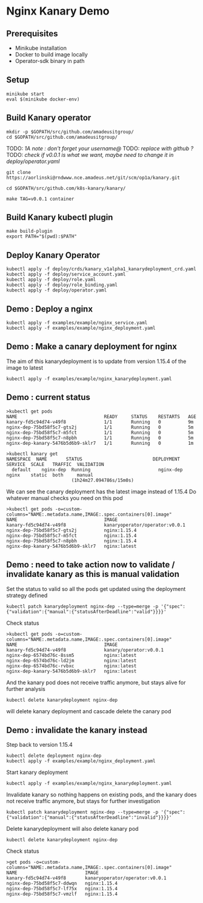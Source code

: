 # Nginx Kanary Demo

## Prerequisites
- Minikube installation
- Docker to build image locally
- Operator-sdk binary in path

## Setup
```
minikube start
eval $(minikube docker-env)
```

## Build Kanary operator
```
mkdir -p $GOPATH/src/github.com/amadeusitgroup/
cd $GOPATH/src/github.com/amadeusitgroup/
```

TODO: *1A note : don't forget your username@*
TODO: *replace with github ?*
TODO: *check if v0.0.1 is what we want, maybe need to change it in deploy/operator.yaml*
```
git clone https://aorlinski@rndwww.nce.amadeus.net/git/scm/op1a/kanary.git

cd $GOPATH/src/github.com/k8s-kanary/kanary/

make TAG=v0.0.1 container
```

## Build Kanary kubectl plugin
```
make build-plugin
export PATH="$(pwd):$PATH"
```

## Deploy Kanary Operator
```
kubectl apply -f deploy/crds/kanary_v1alpha1_kanarydeployment_crd.yaml
kubectl apply -f deploy/service_account.yaml
kubectl apply -f deploy/role.yaml
kubectl apply -f deploy/role_binding.yaml
kubectl apply -f deploy/operator.yaml
```

## Demo : Deploy a nginx
```
kubectl apply -f examples/example/nginx_service.yaml
kubectl apply -f examples/example/nginx_deployment.yaml
```

## Demo : Make a canary deployment for nginx
The aim of this kanarydeployment is to update from version 1.15.4 of the image to latest
```
kubectl apply -f examples/example/nginx_kanarydeployment.yaml
```

## Demo : current status
```
>kubectl get pods
NAME                                READY     STATUS    RESTARTS   AGE
kanary-fd5c94d74-v49f8              1/1       Running   0          9m
nginx-dep-75bd58f5c7-gts2j          1/1       Running   0          5m
nginx-dep-75bd58f5c7-m5fct          1/1       Running   0          5m
nginx-dep-75bd58f5c7-n8pbh          1/1       Running   0          5m
nginx-dep-kanary-5476b5d6b9-sklr7   1/1       Running   0          1m

>kubectl kanary get
NAMESPACE  NAME       STATUS                          DEPLOYMENT  SERVICE  SCALE   TRAFFIC  VALIDATION
  default    nginx-dep  Running                         nginx-dep   nginx    static  both     manual
                        (1h24m27.094786s/15m0s)
```

We can see the canary deployment has the latest image instead of 1.15.4
Do whatever manual checks you need on this pod

```
>kubectl get pods -o=custom-columns="NAME:.metadata.name,IMAGE:.spec.containers[0].image"
NAME                                IMAGE
kanary-fd5c94d74-v49f8              kanaryoperator/operator:v0.0.1
nginx-dep-75bd58f5c7-gts2j          nginx:1.15.4
nginx-dep-75bd58f5c7-m5fct          nginx:1.15.4
nginx-dep-75bd58f5c7-n8pbh          nginx:1.15.4
nginx-dep-kanary-5476b5d6b9-sklr7   nginx:latest
```

## Demo : need to take action now to validate / invalidate kanary as this is manual validation

Set the status to valid so all the pods get updated using the deployment strategy defined
```
kubectl patch kanarydeployment nginx-dep --type=merge -p '{"spec":{"validation":{"manual":{"statusAfterDeadline":"valid"}}}}'
```

Check status
```
>kubectl get pods -o=custom-columns="NAME:.metadata.name,IMAGE:.spec.containers[0].image"
NAME                                IMAGE
kanary-fd5c94d74-v49f8              kanary/operator:v0.0.1
nginx-dep-6574bd76c-8ssm5           nginx:latest
nginx-dep-6574bd76c-ld2jm           nginx:latest
nginx-dep-6574bd76c-rvbxc           nginx:latest
nginx-dep-kanary-5476b5d6b9-sklr7   nginx:latest
```

And the kanary pod does not receive traffic anymore, but stays alive for further analysis

```
kubectl delete kanarydeployment nginx-dep
```

will delete kanary deployment and cascade delete the canary pod

## Demo : invalidate the kanary instead
Step back to version 1.15.4
```
kubectl delete deployment nginx-dep
kubectl apply -f examples/example/nginx_deployment.yaml
```

Start kanary deployment
```
kubectl apply -f examples/example/nginx_kanarydeployment.yaml
```

Invalidate kanary so nothing happens on existing pods, and the kanary does not receive traffic anymore, but stays for further investigation
```
kubectl patch kanarydeployment nginx-dep --type=merge -p '{"spec":{"validation":{"manual":{"statusAfterDeadline":"invalid"}}}}'
```

Delete kanarydeployment will also delete kanary pod
```
kubectl delete kanarydeployment nginx-dep
```

Check status
```
>get pods -o=custom-columns="NAME:.metadata.name,IMAGE:.spec.containers[0].image"
NAME                         IMAGE
kanary-fd5c94d74-v49f8       kanaryoperator/operator:v0.0.1
nginx-dep-75bd58f5c7-ddwqn   nginx:1.15.4
nginx-dep-75bd58f5c7-lf75x   nginx:1.15.4
nginx-dep-75bd58f5c7-vmzlf   nginx:1.15.4
```







